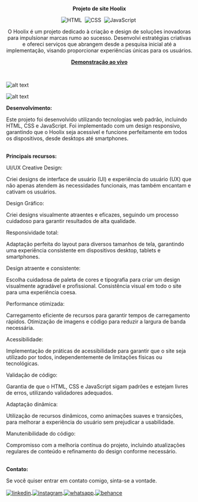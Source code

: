 <div align="center">

<b>Projeto de site Hoolix</b>

![HTML](https://img.shields.io/badge/-HTML-0D1117?style=for-the-badge&logo=html5&labelColor=0D1117)&nbsp;
![CSS](https://img.shields.io/badge/-CSS-0D1117?style=for-the-badge&logo=CSS3&logoColor=blue&labelColor=0D1117)&nbsp;
![JavaScript](https://img.shields.io/badge/-javascript-0D1117?style=for-the-badge&logo=javascript&logoColor=yellow&labelColor=0D1117)&nbsp;

<p>O Hoolix é um projeto dedicado à criação e design de soluções inovadoras para impulsionar marcas rumo ao sucesso. Desenvolvi estratégias criativas e ofereci serviços que abrangem desde a pesquisa inicial até a implementação, visando proporcionar experiências únicas para os usuários.</p>

<a href="https://sitehoolix.netlify.app/"><strong>Demonstração ao vivo</strong></a>
</div><br>

![alt text](preview.jpg)

![alt text](preview-responsive.jpg)




<b>Desenvolvimento:</b>

Este projeto foi desenvolvido utilizando tecnologias web padrão, incluindo HTML, CSS e JavaScript. Foi implementado com um design responsivo, garantindo que o Hoolix seja acessível e funcione perfeitamente em todos os dispositivos, desde desktops até smartphones.<br><br>

<b>Principais recursos:</b>

UI/UX Creative Design: 

Criei designs de interface de usuário (UI) e experiência do usuário (UX) que não apenas atendem às necessidades funcionais, mas também encantam e cativam os usuários.

Design Gráfico: 

Criei designs visualmente atraentes e eficazes, seguindo um processo cuidadoso para garantir resultados de alta qualidade.

Responsividade total:

Adaptação perfeita do layout para diversos tamanhos de tela, garantindo uma experiência consistente em dispositivos desktop, tablets e smartphones.

Design atraente e consistente:

Escolha cuidadosa de paleta de cores e tipografia para criar um design visualmente agradável e profissional.
Consistência visual em todo o site para uma experiência coesa.

Performance otimizada:

Carregamento eficiente de recursos para garantir tempos de carregamento rápidos. Otimização de imagens e código para reduzir a largura de banda necessária.

Acessibilidade:

Implementação de práticas de acessibilidade para garantir que o site seja utilizado por todos, independentemente de limitações físicas ou tecnológicas.

Validação de código:

Garantia de que o HTML, CSS e JavaScript sigam padrões e estejam livres de erros, utilizando validadores adequados.

Adaptação dinâmica:

Utilização de recursos dinâmicos, como animações suaves e transições, para melhorar a experiência do usuário sem prejudicar a usabilidade.

Manutenibilidade do código:

Compromisso com a melhoria contínua do projeto, incluindo atualizações regulares de conteúdo e refinamento do design conforme necessário.

<br><b>Contato:</b>

<p>Se você quiser entrar em contato comigo, sinta-se a vontade.</p> 

<a href="https://linkedin.com/in/danielengineer" target="_blank">
  <img align="center" src="https://img.shields.io/badge/ - LinkedIn-05122A?style=flat&logo=linkedin" alt="linkedin"/>
</a>
 <a href="https://instagram.com/danielengineer_" target="_blank">
 <img align="center" src="https://img.shields.io/badge/ - Instagram-05122A?style=flat&logo=instagram" alt="instagram"/>
</a>
 <a href="https://wa.me/77999109489" target="_blank">
 <img align="center" src="https://img.shields.io/badge/-Whatsapp-05122A?style=flat&logo=whatsapp" alt="whatsapp"/>
</a>
<a href="https://www.behance.net/danielengineer_" target="_blank">
 <img align="center" src="https://img.shields.io/badge/-behance-05122A?style=flat&logo=behance" alt="behance"/>
</a>